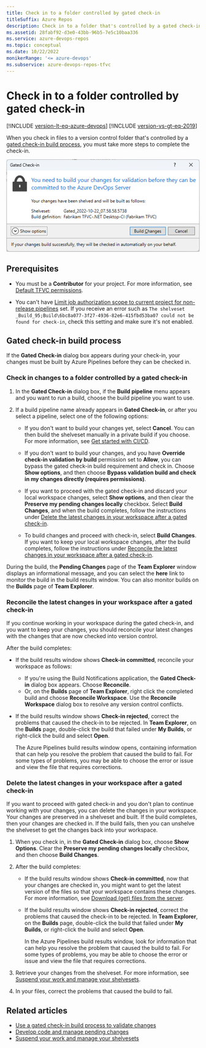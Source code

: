 ```yaml
---
title: Check in to a folder controlled by gated check-in
titleSuffix: Azure Repos
description: Check in to a folder that's controlled by a gated check-in build process.
ms.assetid: 28fabf92-d3e0-43bb-96b5-7e5c10baa336
ms.service: azure-devops-repos
ms.topic: conceptual
ms.date: 10/22/2022
monikerRange: '<= azure-devops'
ms.subservice: azure-devops-repos-tfvc
---
```



# Check in to a folder controlled by gated check-in

[!INCLUDE [version-lt-eq-azure-devops](../../includes/version-lt-eq-azure-devops.md)] 
[!INCLUDE [version-vs-gt-eq-2019](../../includes/version-vs-gt-eq-2019.md)]


When you check in files to a version control folder that's controlled by a [gated check-in build process](../../pipelines/repos/tfvc.md#gated), you must take more steps to complete the check-in.

![Screenshot of the Gated Check-in dialog box.](media/check-folder-controlled-by-gated-check-build-process/gated-check-in.png)

## Prerequisites

- You must be a **Contributor** for your project. For more information, see [Default TFVC permissions](../../organizations/security/default-tfvc-permissions.md).

- You can't have [Limit job authorization scope to current project for non-release pipelines](../../pipelines/process/access-tokens.md#job-authorization-scope) set. If you receive an error such as `The shelveset _Build_95;Build\6bc8a077-3f27-4936-82e6-415fbd53ba07 could not be found for check-in`, check this setting and make sure it's not enabled.

<a name="begin_checkin"></a>

## Gated check-in build process

If the **Gated Check-in** dialog box appears during your check-in, your changes must be built by Azure Pipelines before they can be checked in.

### Check in changes to a folder controlled by a gated check-in

1. In the **Gated Check-in** dialog box, if the **Build pipeline** menu appears and you want to run a build, choose the build pipeline you want to use.

1. If a build pipeline name already appears in **Gated Check-in**, or after you select a pipeline, select one of the following options:

   - If you don't want to build your changes yet, select **Cancel**. You can then build the shelveset manually in a private build if you choose. For more information, see [Get started with CI/CD](../../pipelines/create-first-pipeline.md).

   - If you don't want to build your changes, and you have **Override check-in validation by build** permission set to **Allow**, you can bypass the gated check-in build requirement and check in. Choose **Show options**, and then choose **Bypass validation build and check in my changes directly (requires permissions)**.
   
   - If you want to proceed with the gated check-in and discard your local workspace changes, select **Show options**, and then clear the **Preserve my pending changes locally** checkbox. Select **Build Changes**, and when the build completes, follow the instructions under [Delete the latest changes in your workspace after a gated check-in](#delete-the-latest-changes-in-your-workspace-after-a-gated-check-in).

   - To build changes and proceed with check-in, select **Build Changes**. If you want to keep your local workspace changes, after the build completes, follow the instructions under [Reconcile the latest changes in your workspace after a gated check-in](#reconcile-the-latest-changes-in-your-workspace-after-a-gated-check-in).

During the build, the **Pending Changes** page of the **Team Explorer** window displays an informational message, and you can select the **here** link to monitor the build in the build results window. You can also monitor builds on the **Builds** page of **Team Explorer**.

<a name="proceed_and_keep_changes"></a>

### Reconcile the latest changes in your workspace after a gated check-in

If you continue working in your workspace during the gated check-in, and you want to keep your changes, you should reconcile your latest changes with the changes that are now checked into version control.

After the build completes:

- If the build results window shows **Check-in committed**, reconcile your workspace as follows:

  - If you're using the Build Notifications application, the **Gated Check-in** dialog box appears. Choose **Reconcile**.
  - Or, on the **Builds** page of **Team Explorer**, right click the completed build and choose **Reconcile Workspace**. Use the **Reconcile Workspace** dialog box to resolve any version control conflicts.

- If the build results window shows **Check-in rejected**, correct the problems that caused the check-in to be rejected. In **Team Explorer**, on the **Builds** page, double-click the build that failed under **My Builds**, or right-click the build and select **Open**.

  The Azure Pipelines build results window opens, containing information that can help you resolve the problem that caused the build to fail. For some types of problems, you may be able to choose the error or issue and view the file that requires corrections.

<a name="proceed_and_delete_changes"></a>

### Delete the latest changes in your workspace after a gated check-in

If you want to proceed with gated check-in and you don't plan to continue working with your changes, you can delete the changes in your workspace. Your changes are preserved in a shelveset and built. If the build completes, then your changes are checked in. If the build fails, then you can unshelve the shelveset to get the changes back into your workspace.

1. When you check in, in the **Gated Check-in** dialog box, choose **Show Options**. Clear the **Preserve my pending changes locally** checkbox, and then choose **Build Changes**.

1. After the build completes:

   - If the build results window shows **Check-in committed**, now that your changes are checked in, you might want to get the latest version of the files so that your workspace contains these changes. For more information, see [Download (get) files from the server](download-get-files-from-server.md).

   - If the build results window shows **Check-in rejected**, correct the problems that caused the check-in to be rejected. In **Team Explorer**, on the **Builds** page, double-click the build that failed under **My Builds**, or right-click the build and select **Open**.

     In the Azure Pipelines build results window, look for information that can help you resolve the problem that caused the build to fail. For some types of problems, you may be able to choose the error or issue and view the file that requires corrections.

1. Retrieve your changes from the shelveset. For more information, see [Suspend your work and manage your shelvesets](suspend-your-work-manage-your-shelvesets.md).

1. In your files, correct the problems that caused the build to fail.

## Related articles

- [Use a gated check-in build process to validate changes](../../pipelines/build/triggers.md)
- [Develop code and manage pending changes](develop-code-manage-pending-changes.md) 
- [Suspend your work and manage your shelvesets](suspend-your-work-manage-your-shelvesets.md)